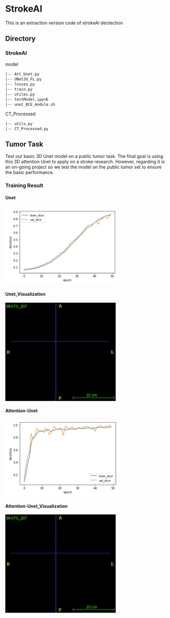 # StrokeAI
This is an extraction version code of strokeAI dectection
## Directory
### StrokeAI
model

    |-- Att_Unet.py
    |-- UNet3d_FL.py
    |-- losses.py
    |-- train.py
    |-- utiles.py
    |-- testModel.ipynb    
    |-- unet_BCE_module.sh

CT_Processed

    |-- utils.py
    |-- CT_Processed.py
    
## Tumor Task

Test our basic 3D Unet model on a public tumor task. The final goal is using this 3D attention Unet to apply on a stroke research. However, regarding it is an on-going project so we test the model on the public tumor set to ensure the basic performance.

### Training Result
#### Unet

![image](https://github.com/j217435/StrokeAI/blob/main/Figure/Unet.PNG)

#### Unet_Visualization

![image](https://github.com/j217435/StrokeAI/blob/main/Figure/307_unet_Axial.gif)

#### Attention-Unet
![image](https://github.com/j217435/StrokeAI/blob/main/Figure/AttUnet.PNG)

#### Attention-Unet_Visualization

![image](https://github.com/j217435/StrokeAI/blob/main/Figure/307_att_Axial.gif)
